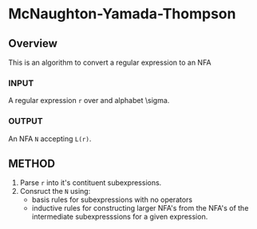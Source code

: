 # McNaughton-Yamada-Thompson

## Overview
This is an algorithm to convert a regular expression to an NFA

### INPUT
A regular expression `r` over and alphabet \sigma.

### OUTPUT
An NFA `N` accepting `L(r)`.

## METHOD
1. Parse `r` into it's contituent subexpressions.
2. Consruct the `N` using:
	- basis rules for subexpressions with no operators
	- inductive rules for constructing larger NFA's from the NFA's of the intermediate subexpresssions for a given expression.
